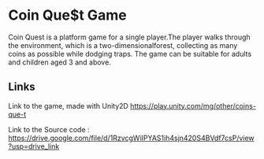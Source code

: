 # Coin Que$t Game

Coin Quest is a platform game for a single player.The player walks through the environment, which is a two-dimensionalforest, collecting as many coins as possible while dodging traps. The game can be suitable for adults and children aged 3 and above.

## Links
Link to the game, made with Unity2D
https://play.unity.com/mg/other/coins-que-t

Link to the Source code : https://drive.google.com/file/d/1RzvcgWiIPYAS1ih4sjn420S4BVdf7csP/view?usp=drive_link


